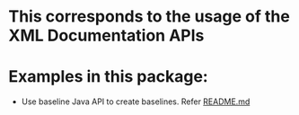 This corresponds to the usage of the XML Documentation APIs
========

Examples in this package:
========
- Use baseline Java API to create baselines. Refer [README.md](./adding-a-button-in-weditor-toolbar/README.md#examples-in-this-package)

